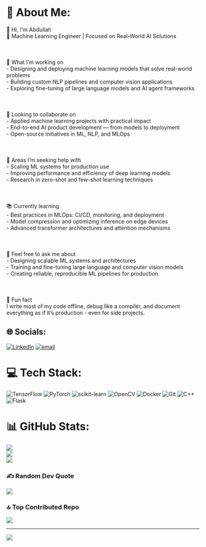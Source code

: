 # 💫 About Me:
👋 Hi, I'm Abdullah<br>🧠 Machine Learning Engineer | Focused on Real-World AI Solutions<br><br><br><br>🔬 What I’m working on  <br>- Designing and deploying machine learning models that solve real-world problems  <br>- Building custom NLP pipelines and computer vision applications  <br>- Exploring fine-tuning of large language models and AI agent frameworks<br><br><br><br>🤝 Looking to collaborate on  <br>- Applied machine learning projects with practical impact  <br>- End-to-end AI product development — from models to deployment  <br>- Open-source initiatives in ML, NLP, and MLOps<br><br><br><br>🧠 Areas I’m seeking help with  <br>- Scaling ML systems for production use  <br>- Improving performance and efficiency of deep learning models  <br>- Research in zero-shot and few-shot learning techniques<br><br><br><br>📚 Currently learning  <br>- Best practices in MLOps: CI/CD, monitoring, and deployment  <br>- Model compression and optimizing inference on edge devices  <br>- Advanced transformer architectures and attention mechanisms<br><br><br><br>💬 Feel free to ask me about  <br>- Designing scalable ML systems and architectures  <br>- Training and fine-tuning large language and computer vision models  <br>- Creating reliable, reproducible ML pipelines for production<br><br><br><br>🧩 Fun fact  <br>I write most of my code offline, debug like a compiler, and document everything as if it’s production - even for side projects.<br>


## 🌐 Socials:
[![LinkedIn](https://img.shields.io/badge/LinkedIn-%230077B5.svg?logo=linkedin&logoColor=white)](https://linkedin.com/in/abdullah-al-arif-8b58542a7) [![email](https://img.shields.io/badge/Email-D14836?logo=gmail&logoColor=white)](mailto:aieng.abdullah.arif@gmail.com) 

# 💻 Tech Stack:
![TensorFlow](https://img.shields.io/badge/TensorFlow-%23FF6F00.svg?style=for-the-badge&logo=TensorFlow&logoColor=white) ![PyTorch](https://img.shields.io/badge/PyTorch-%23EE4C2C.svg?style=for-the-badge&logo=PyTorch&logoColor=white) ![scikit-learn](https://img.shields.io/badge/scikit--learn-%23F7931E.svg?style=for-the-badge&logo=scikit-learn&logoColor=white) ![OpenCV](https://img.shields.io/badge/opencv-%23white.svg?style=for-the-badge&logo=opencv&logoColor=white) ![Docker](https://img.shields.io/badge/docker-%230db7ed.svg?style=for-the-badge&logo=docker&logoColor=white) ![Git](https://img.shields.io/badge/git-%23F05033.svg?style=for-the-badge&logo=git&logoColor=white) ![C++](https://img.shields.io/badge/c++-%2300599C.svg?style=for-the-badge&logo=c%2B%2B&logoColor=white) ![Flask](https://img.shields.io/badge/flask-%23000.svg?style=for-the-badge&logo=flask&logoColor=white)
# 📊 GitHub Stats:
![](https://github-readme-stats.vercel.app/api?username=aieng-abdullah&theme=dark&hide_border=false&include_all_commits=false&count_private=false)<br/>
![](https://nirzak-streak-stats.vercel.app/?user=aieng-abdullah&theme=dark&hide_border=false)<br/>
![](https://github-readme-stats.vercel.app/api/top-langs/?username=aieng-abdullah&theme=dark&hide_border=false&include_all_commits=false&count_private=false&layout=compact)

### ✍️ Random Dev Quote
![](https://quotes-github-readme.vercel.app/api?type=horizontal&theme=radical)

### 🔝 Top Contributed Repo
![](https://github-contributor-stats.vercel.app/api?username=aieng-abdullah&limit=5&theme=dark&combine_all_yearly_contributions=true)

---
[![](https://visitcount.itsvg.in/api?id=aieng-abdullah&icon=10&color=0)](https://visitcount.itsvg.in)

<!-- Proudly created with GPRM ( https://gprm.itsvg.in ) -->
